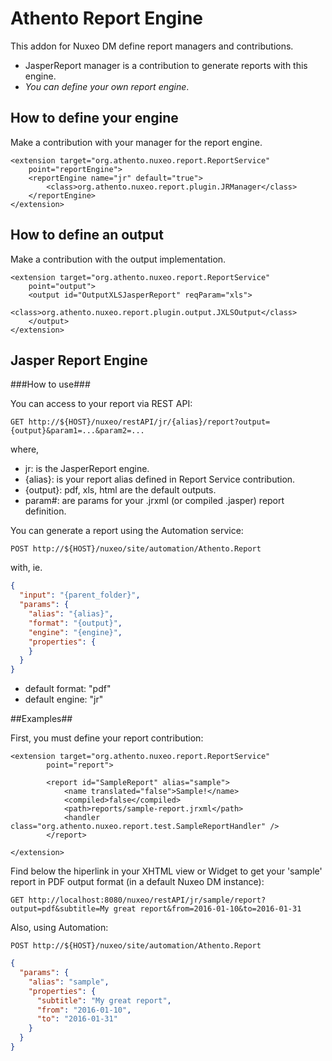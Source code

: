 # Athento Report Engine

This addon for Nuxeo DM define report managers and contributions. 

- JasperReport manager is a contribution to generate reports with this engine.
- _You can define your own report engine_.

## How to define your engine ##

Make a contribution with your manager for the report engine.

```
<extension target="org.athento.nuxeo.report.ReportService"
	point="reportEngine">
	<reportEngine name="jr" default="true">
		<class>org.athento.nuxeo.report.plugin.JRManager</class>
	</reportEngine>
</extension>
```

## How to define an output ##

Make a contribution with the output implementation.

```
<extension target="org.athento.nuxeo.report.ReportService"
	point="output">
	<output id="OutputXLSJasperReport" reqParam="xls">
		<class>org.athento.nuxeo.report.plugin.output.JXLSOutput</class>
	</output>
</extension>
```

## Jasper Report Engine

###How to use###

You can access to your report via REST API:

```
GET http://${HOST}/nuxeo/restAPI/jr/{alias}/report?output={output}&param1=...&param2=...
```

where,

* jr: is the JasperReport engine.
* {alias}: is your report alias defined in Report Service contribution.
* {output}: pdf, xls, html are the default outputs.
* param#: are params for your .jrxml (or compiled .jasper) report definition.

You can generate a report using the Automation service:

```
POST http://${HOST}/nuxeo/site/automation/Athento.Report
```

with, ie.

```json
{
  "input": "{parent_folder}",
  "params": {
    "alias": "{alias}",
    "format": "{output}", 
    "engine": "{engine}",
    "properties": {
    }
  }
}
```	
- default format: "pdf"
- default engine: "jr"

##Examples##

First, you must define your report contribution:

```
<extension target="org.athento.nuxeo.report.ReportService"
		point="report">

		<report id="SampleReport" alias="sample">
			<name translated="false">Sample!</name>
			<compiled>false</compiled>
			<path>reports/sample-report.jrxml</path>
			<handler class="org.athento.nuxeo.report.test.SampleReportHandler" />
		</report>

</extension>
```

Find below the hiperlink in your XHTML view or Widget to get your 'sample' report in PDF output format (in a default Nuxeo DM instance):

```
GET http://localhost:8080/nuxeo/restAPI/jr/sample/report?output=pdf&subtitle=My great report&from=2016-01-10&to=2016-01-31
```

Also, using Automation:

```
POST http://${HOST}/nuxeo/site/automation/Athento.Report
```

```json
{
  "params": {
    "alias": "sample",
    "properties": {
      "subtitle": "My great report",
      "from": "2016-01-10",
      "to": "2016-01-31"
    }
  }
}	
```





